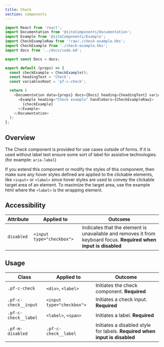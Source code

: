 ```yaml
---
title: Check
section: components
---
```


```js
import React from 'react';
import Documentation from '@siteComponents/Documentation';
import Example from '@siteComponents/Example';
import CheckExampleRaw from '!raw!./check-example.hbs';
import CheckExample from './check-example.hbs';
import docs from '../docs/code.md';

export const Docs = docs;

export default (props) => {
  const checkExample = CheckExample();
  const headingText = 'Check';
  const variablesRoot = 'pf-c-check';

  return (
    <Documentation data={props} docs={Docs} heading={headingText} variablesRoot={variablesRoot}>
      <Example heading="Check example" handlebars={CheckExampleRaw}>
        {checkExample}
      </Example>
    </Documentation>
  );
};
```

## Overview

The Check component is provided for use cases outside of forms. If it is used without label text ensure some sort of label for assistive technologies. (for example: `aria-label`)

If you extend this component or modify the styles of this component, then make sure any hover styles defined are applied to the clickable elements, like `<input>` or `<label>` since hover styles are used to convey the clickable target area of an element. To maximize the target area, use the example html where the `<label>` is the wrapping element.

## Accessibility

| Attribute | Applied to | Outcome |
| -- | -- | -- |
| `disabled` | `<input type="checkbox">` | Indicates that the element is unavailable and removes it from keyboard focus. **Required when input is disabled** |

## Usage

| Class | Applied to | Outcome |
| -- | -- | -- |
| `.pf-c-check` | `<div>`, `<label>` |  Initiates the check component. **Required**  |
| `.pf-c-check__input` | `<input type="checkbox">` |  Initiates a check input. **Required**  |
| `.pf-c-check__label` | `<label>`, `<span>` |  Initiates a label. **Required**  |
| `.pf-m-disabled` | `.pf-c-check__label` |  Initiates a disabled style for labels. **Required when input is disabled** |